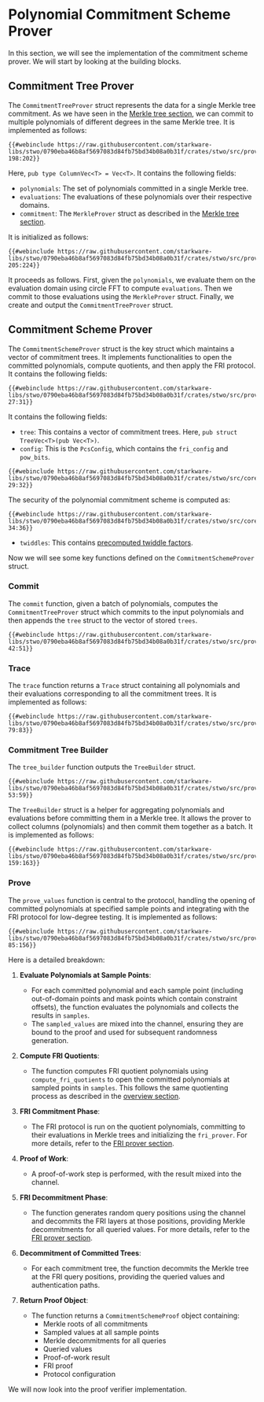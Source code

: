 # Polynomial Commitment Scheme Prover


In this section, we will see the implementation of the commitment scheme prover. We will start by looking at the building blocks.

## Commitment Tree Prover


The `CommitmentTreeProver` struct represents the data for a single Merkle tree commitment. As we have seen in the [Merkle tree section](../vcs/merkle_prover.md#merkle-prover), we can commit to multiple polynomials of different degrees in the same Merkle tree. It is implemented as follows:

```rust,no_run,noplayground
{{#webinclude https://raw.githubusercontent.com/starkware-libs/stwo/0790eba46b8af5697083d84fb75bd34b08a0b31f/crates/stwo/src/prover/pcs/mod.rs 198:202}}
```

Here, `pub type ColumnVec<T> = Vec<T>`. It contains the following fields:
- `polynomials`: The set of polynomials committed in a single Merkle tree.
- `evaluations`: The evaluations of these polynomials over their respective domains.
- `commitment`: The `MerkleProver` struct as described in the [Merkle tree section](../vcs/merkle_prover.md#merkleprover-structure).

It is initialized as follows:
```rust,no_run,noplayground
{{#webinclude https://raw.githubusercontent.com/starkware-libs/stwo/0790eba46b8af5697083d84fb75bd34b08a0b31f/crates/stwo/src/prover/pcs/mod.rs 205:224}}
```

It proceeds as follows. First, given the `polynomials`, we evaluate them on the evaluation domain using circle FFT to compute `evaluations`. Then we commit to those evaluations using the `MerkleProver` struct. Finally, we create and output the `CommitmentTreeProver` struct.

## Commitment Scheme Prover


The `CommitmentSchemeProver` struct is the key struct which maintains a vector of commitment trees. It implements functionalities to open the committed polynomials, compute quotients, and then apply the FRI protocol. It contains the following fields:
```rust,no_run,noplayground
{{#webinclude https://raw.githubusercontent.com/starkware-libs/stwo/0790eba46b8af5697083d84fb75bd34b08a0b31f/crates/stwo/src/prover/pcs/mod.rs 27:31}}
```

It contains the following fields:
- `tree`: This contains a vector of commitment trees. Here, `pub struct TreeVec<T>(pub Vec<T>)`.
- `config`: This is the `PcsConfig`, which contains the `fri_config` and `pow_bits`.
```rust,no_run,noplayground
{{#webinclude https://raw.githubusercontent.com/starkware-libs/stwo/0790eba46b8af5697083d84fb75bd34b08a0b31f/crates/stwo/src/core/pcs/mod.rs 29:32}}
```
The security of the polynomial commitment scheme is computed as:
```rust,no_run,noplayground
{{#webinclude https://raw.githubusercontent.com/starkware-libs/stwo/0790eba46b8af5697083d84fb75bd34b08a0b31f/crates/stwo/src/core/pcs/mod.rs 34:36}}
```
- `twiddles`: This contains [precomputed twiddle factors](../circle-fft/twiddles.md#twiddle-tree).


Now we will see some key functions defined on the `CommitmentSchemeProver` struct.

### Commit


The `commit` function, given a batch of polynomials, computes the `CommitmentTreeProver` struct which commits to the input polynomials and then appends the `tree` struct to the vector of stored `trees`.
```rust,no_run,noplayground
{{#webinclude https://raw.githubusercontent.com/starkware-libs/stwo/0790eba46b8af5697083d84fb75bd34b08a0b31f/crates/stwo/src/prover/pcs/mod.rs 42:51}}
```

### Trace

The `trace` function returns a `Trace` struct containing all polynomials and their evaluations corresponding to all the commitment trees. It is implemented as follows:
```rust,no_run,noplayground
{{#webinclude https://raw.githubusercontent.com/starkware-libs/stwo/0790eba46b8af5697083d84fb75bd34b08a0b31f/crates/stwo/src/prover/pcs/mod.rs 79:83}}
```

### Commitment Tree Builder


The `tree_builder` function outputs the `TreeBuilder` struct.
```rust,no_run,noplayground
{{#webinclude https://raw.githubusercontent.com/starkware-libs/stwo/0790eba46b8af5697083d84fb75bd34b08a0b31f/crates/stwo/src/prover/pcs/mod.rs 53:59}}
```


The `TreeBuilder` struct is a helper for aggregating polynomials and evaluations before committing them in a Merkle tree. It allows the prover to collect columns (polynomials) and then commit them together as a batch. It is implemented as follows:
```rust,no_run,noplayground
{{#webinclude https://raw.githubusercontent.com/starkware-libs/stwo/0790eba46b8af5697083d84fb75bd34b08a0b31f/crates/stwo/src/prover/pcs/mod.rs 159:163}}
```


### Prove


The `prove_values` function is central to the protocol, handling the opening of committed polynomials at specified sample points and integrating with the FRI protocol for low-degree testing. It is implemented as follows:
```rust,no_run,noplayground
{{#webinclude https://raw.githubusercontent.com/starkware-libs/stwo/0790eba46b8af5697083d84fb75bd34b08a0b31f/crates/stwo/src/prover/pcs/mod.rs 85:156}}
```


Here is a detailed breakdown:

1. **Evaluate Polynomials at Sample Points**:
   - For each committed polynomial and each sample point (including out-of-domain points and mask points which contain constraint offsets), the function evaluates the polynomials and collects the results in `samples`.
   - The `sampled_values` are mixed into the channel, ensuring they are bound to the proof and used for subsequent randomness generation.

2. **Compute FRI Quotients**:
   - The function computes FRI quotient polynomials using `compute_fri_quotients` to open the committed polynomials at sampled points in `samples`. This follows the same quotienting process as described in the [overview section](./overview.md#polynomial-commitment-scheme).

3. **FRI Commitment Phase**:
   - The FRI protocol is run on the quotient polynomials, committing to their evaluations in Merkle trees and initializing the `fri_prover`. For more details, refer to the [FRI prover section](../circle-fri/fri_prover.md).

4. **Proof of Work**:
   - A proof-of-work step is performed, with the result mixed into the channel.

6. **FRI Decommitment Phase**:
   - The function generates random query positions using the channel and decommits the FRI layers at those positions, providing Merkle decommitments for all queried values. For more details, refer to the [FRI prover section](../circle-fri/fri_prover.md).

7. **Decommitment of Committed Trees**:
   - For each commitment tree, the function decommits the Merkle tree at the FRI query positions, providing the queried values and authentication paths.

8. **Return Proof Object**:
   - The function returns a `CommitmentSchemeProof` object containing:
     - Merkle roots of all commitments
     - Sampled values at all sample points
     - Merkle decommitments for all queries
     - Queried values
     - Proof-of-work result
     - FRI proof
     - Protocol configuration



We will now look into the proof verifier implementation.
